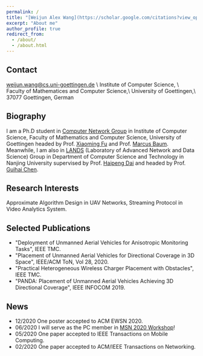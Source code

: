 ```yaml
---
permalink: /
title: "[Weijun Alex Wang](https://scholar.google.com/citations?view_op=list_works&hl=en&user=ApKD824AAAAJ)"
excerpt: "About me"
author_profile: true
redirect_from: 
  - /about/
  - /about.html
---
```

Contact
-----
weijun.wang@cs.uni-goettingen.de \\
Institute of Computer Science, \\
Faculty of Mathematices and Computer Science,\\
University of Goettingen,\\
37077 Goettingen, German
         
Biography
-----
I am a Ph.D student in [Computer Network Group](http://www.net.informatik.uni-goettingen.de/) in Institute of Computer Science, Faculty of Mathematics and Computer Science, University of Goettingen headed by Prof. [Xiaoming Fu](https://user.informatik.uni-goettingen.de/~fu/) and Prof. [Marcus Baum](https://www.uni-goettingen.de/de/523550.html). Meanwhile, I am also in [LANDS](https://cs.nju.edu.cn/lands/index.htm) (Laboratory of Advanced Network and Data Science) Group in Department of Computer Science and Technology in Nanjing University supervised by Prof. [Haipeng Dai](https://cs.nju.edu.cn/daihp/) and headed by Prof. [Guihai Chen](https://cs.nju.edu.cn/gchen/).

Research Interests
-----
Approximate Algorithm Design in UAV Networks, Streaming Protocol in Video Analytics System. 

Selected Publications
-----
* "Deployment of Unmanned Aerial Vehicles for Anisotropic Monitoring Tasks", IEEE TMC.
* "Placement of Unmanned Aerial Vehicles for Directional Coverage in 3D Space", IEEE/ACM ToN, Vol 28, 2020.
* "Practical Heterogeneous Wireless Charger Placement with Obstacles", IEEE TMC.
* "PANDA: Placement of Unmanned Aerial Vehicles Achieving 3D Directional Coverage", IEEE INFOCOM 2019.

News
-----
* 12/2020 One poster accepted to ACM EWSN 2020.
* 06/2020 I will serve as the PC member in [MSN 2020 Workshop](https://cs.nju.edu.cn/lands/msn2020-ecaiss.htm)!
* 05/2020 One paper accepted to IEEE Transactions on Mobile Computing.
* 02/2020 One paper accepted to ACM/IEEE Transactions on Networking.
